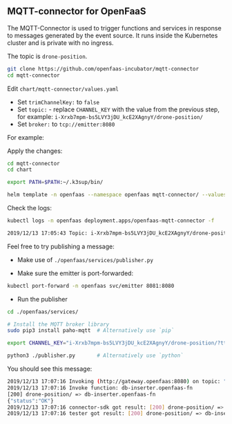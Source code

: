 ## MQTT-connector for OpenFaaS

The MQTT-Connector is used to trigger functions and services in response to messages generated by the event source. It runs inside the Kubernetes cluster and is private with no ingress.

The topic is `drone-position`.

```sh
git clone https://github.com/openfaas-incubator/mqtt-connector
cd mqtt-connector
```

Edit `chart/mqtt-connector/values.yaml`

* Set `trimChannelKey:` to `false`
* Set `topic:` - replace `CHANNEL_KEY` with the value from the previous step, for example: `i-Xrxb7mpm-bs5LVY3jDU_kcE2XAgnyY/drone-position/`
* Set `broker:` to `tcp://emitter:8080`

For example:

Apply the changes:

```sh
cd mqtt-connector
cd chart

export PATH=$PATH:~/.k3sup/bin/

helm template -n openfaas --namespace openfaas mqtt-connector/ --values mqtt-connector/values.yaml | kubectl apply -f -
```

Check the logs:

```sh
kubectl logs -n openfaas deployment.apps/openfaas-mqtt-connector -f

2019/12/13 17:05:43 Topic: i-Xrxb7mpm-bs5LVY3jDU_kcE2XAgnyY/drone-position/     Broker: tcp://emitter:8080
```

Feel free to try publishing a message:

* Make use of `./openfaas/services/publisher.py`

* Make sure the emitter is port-forwarded:

```sh
kubectl port-forward -n openfaas svc/emitter 8081:8080
```

* Run the publisher

```sh
cd ./openfaas/services/

# Install the MQTT broker library
sudo pip3 install paho-mqtt  # Alternatively use `pip`

export CHANNEL_KEY="i-Xrxb7mpm-bs5LVY3jDU_kcE2XAgnyY/drone-position/?ttl=1200" # as per values.yaml

python3 ./publisher.py       # Alternatively use `python`
```

You should see this message:

```sh
2019/12/13 17:07:16 Invoking (http://gateway.openfaas:8080) on topic: "drone-position/", value: "{\"name\": \"Carpark-watch\", \"tempCelsius\": 3.5, \"location\": {\"lat\": 52.5740072, \"lon\": -0.2399354}, \"batteryPercent\": 80}"
2019/12/13 17:07:16 Invoke function: db-inserter.openfaas-fn
[200] drone-position/ => db-inserter.openfaas-fn
{"status":"OK"}
2019/12/13 17:07:16 connector-sdk got result: [200] drone-position/ => db-inserter.openfaas-fn (15) bytes
2019/12/13 17:07:16 tester got result: [200] drone-position/ => db-inserter.openfaas-fn (15) bytes
```
